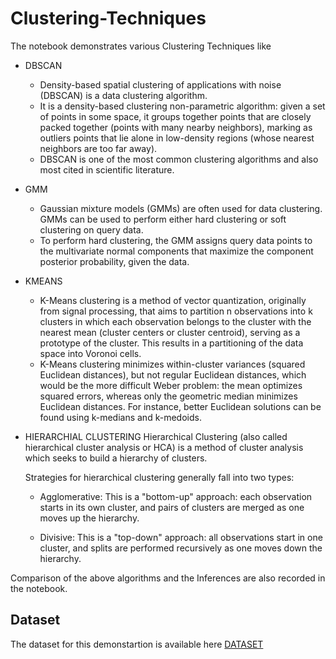 # Clustering-Techniques

The notebook demonstrates various Clustering Techniques like
- DBSCAN
   - Density-based spatial clustering of applications with noise (DBSCAN) is a data clustering algorithm.
   -  It is a density-based clustering non-parametric algorithm: given a set of points in some space, it groups together points that are closely packed together (points with many nearby neighbors), marking as outliers points that lie alone in low-density regions (whose nearest neighbors are too far away). 
   -  DBSCAN is one of the most common clustering algorithms and also most cited in scientific literature.
- GMM
   - Gaussian mixture models (GMMs) are often used for data clustering. GMMs can be used to perform either hard clustering or soft clustering on query data. 
   - To perform hard clustering, the GMM assigns query data points to the multivariate normal components that maximize the component posterior probability, given the data.
- KMEANS
   - K-Means clustering is a method of vector quantization, originally from signal processing, that aims to partition n observations into k clusters in which each observation belongs to the cluster with the nearest mean (cluster centers or cluster centroid), serving as a prototype of the cluster. This results in a partitioning of the data space into Voronoi cells. 
   - K-Means clustering minimizes within-cluster variances (squared Euclidean distances), but not regular Euclidean distances, which would be the more difficult Weber problem: the mean optimizes squared errors, whereas only the geometric median minimizes Euclidean distances. For instance, better Euclidean solutions can be found using k-medians and k-medoids.
- HIERARCHIAL CLUSTERING
    Hierarchical Clustering (also called hierarchical cluster analysis or HCA) is a method of cluster analysis which seeks to build a hierarchy of clusters. 
    
    Strategies for hierarchical clustering generally fall into two types:

    - Agglomerative: This is a "bottom-up" approach: each observation starts in its own cluster, and pairs of clusters are merged as one moves up the hierarchy.
    
    - Divisive: This is a "top-down" approach: all observations start in one cluster, and splits are performed recursively as one moves down the hierarchy.

Comparison of the above algorithms and the Inferences are also recorded in the notebook.

## Dataset

The dataset for this demonstartion is available here
<a href="https://drive.google.com/drive/folders/1G1rauqKLVSSB_V36ufYl4zD2xan6bZuR?usp=sharing">DATASET</a>
